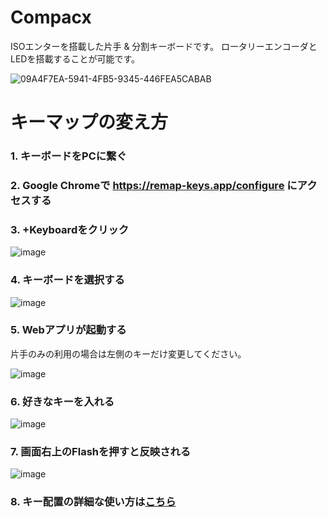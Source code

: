 # Compacx

ISOエンターを搭載した片手 & 分割キーボードです。
ロータリーエンコーダとLEDを搭載することが可能です。


![09A4F7EA-5941-4FB5-9345-446FEA5CABAB](https://user-images.githubusercontent.com/4215759/138050067-02b15417-212d-406c-8cf5-ab8e309ed9d8.JPG)

# キーマップの変え方

### 1. キーボードをPCに繋ぐ
### 2. **Google Chrome**で https://remap-keys.app/configure にアクセスする
### 3. +Keyboardをクリック  
  ![image](https://user-images.githubusercontent.com/4215759/138217454-b6baf0d0-8e31-4303-a0fa-29aec9c64035.png)
### 4. キーボードを選択する
![image](https://user-images.githubusercontent.com/4215759/138217882-bb66cee3-da6f-41dc-a076-0fa902c2849e.png)

### 5. Webアプリが起動する

片手のみの利用の場合は左側のキーだけ変更してください。

![image](https://user-images.githubusercontent.com/4215759/138218009-b3e87a0b-7468-4e4b-9337-bc58f3f5ea15.png)

### 6. 好きなキーを入れる

![image](https://user-images.githubusercontent.com/4215759/138218202-3afd90d3-1883-473f-9a26-e42aab83fd87.png)

### 7. 画面右上のFlashを押すと反映される
![image](https://user-images.githubusercontent.com/4215759/138218286-5435b012-5f93-4494-862f-ca177083b234.png)

### 8. キー配置の詳細な使い方は[こちら](https://salicylic-acid3.hatenablog.com/entry/remap-manual)
